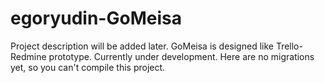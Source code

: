 # egoryudin-GoMeisa

Project description will be added later. 
GoMeisa is designed like Trello-Redmine prototype. Currently under development. Here are no migrations yet, so you can't compile this project.
